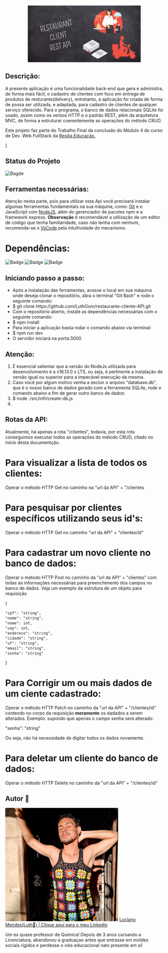 <p align="center">
<img src="./midia/RESTAURANT REST API.gif" alt="Imagem de extensão GIF com o nome do projeto em fundo ilustrativo de quadro de giz e ilustrações de pedidos, motoboy e garçom/garçonete." width = 360px>
</p>

## Descrição:
<p>A presente aplicação é uma funcionalidade back-end que gera e administra, de forma mais fácil, o cadastro de clientes com foco em entrega de produtos de resturante(delivery), entretanto, a aplicação foi criada de forma de possa ser utilizada, e adaptada, para cadastro de clientes de qualquer serviço oferecido. Para o programa, o banco de dados relacionais SQLite foi usado, assim como os verbos HTTP e o padrão REST, além da arquitetura MVC, de forma a estruturar coerentemente as operações do método CRUD. 

Este projeto faz parte do Trabalho Final da conclusão do Módulo 4 do curso de Dev. Web FullStack da <a href="https://www.resilia.com.br">Resilia Educação.</a></p>
]

## Status do Projeto

![Bagde](https://img.shields.io/badge/Status%20do%20Projeo-Concluído-green)

## Ferramentas necessárias:

<p>Atenção nesta parte, pois para utilizar esta Api você precisará instalar algumas ferramentas fundamentais na sua máquina, como: <a href="https://www.gitkraken.com/download?utm_term=git&utm_campaign=1+%7C+1+GK+Git+GUI+-+Search&utm_source=adwords&utm_medium=ppc&hsa_acc=1130375851&hsa_cam=393455543&hsa_grp=23981425823&hsa_ad=550570964612&hsa_src=g&hsa_tgt=kwd-247385313&hsa_kw=git&hsa_mt=e&hsa_net=adwords&hsa_ver=3&gclid=Cj0KCQiA-qGNBhD3ARIsAO_o7ym_H2X6ZGqwCZJqFF5FFzq4fVkZ1h6JujQY4yk9UI5bf2cnWf-Ez-EaAstwEALw_wcB">Git</a> e o JavaScript com <a href="https://nodejs.org/en/download/">NodeJS</a>, além do gerenciador de pacotes npm e a framework express. 
<strong>Observação</strong> é recomendável a utilização de um editor de código que tenha familiaridade, caso não tenha com nenhum, recomenda-se o <a href="https://code.visualstudio.com/download">VsCode</a> pela intuitividade do mecanismo.

# Dependências:
![Badge](https://img.shields.io/badge/"express"-"%5E4.17.1"-red)
![Badge](https://img.shields.io/badge/"nodemon"-"%5E2.0.15"-red)
![Badge](https://img.shields.io/badge/"sqlite3"-"%5E5.0.2"-red)


</p>

## Iniciando passo a passo:


<p>

<ul> 
<li>Após a instalação das ferramentas, acesse o local em sua máquina onde deseja clonar o repositório, abra o terminal "Git Bash"
e rode o seguinte comando:</li>
<li> $ git clone https://github.com/LuthGom/restaurante-cliente-API.git </li>
<li>Com o repositório aberto, instale as dependências necessárias com o seguinte comando:</li>
<li> $ npm install </li>
<li>Para iniciar a aplicação basta rodar o comando abaixo via terminal:</li>
<li> $ npm run dev</li>
<li> O servidor iniciará na porta:3000 </li>
</ul>
</p>

## Atenção:
<p>
<ol>
 <li>É essencial salientar que a versão do NodeJs utilizada para desenvolvimento é a v16.13.0 x LTS, ou seja, é pertinente a instalação de versão igual ou superior para a impecável execução da mesma.</li>

 <li>Caso você por algum motivo venha a excluir o arquivo "database.db", que é o nosso banco de dados gerado com a ferramenta SQLite, rode o comando abaixo a fim de gerar outro banco de dados:</li>
 <li>$ node ./src/infr/create-db.js</li>

 <li></li>
 </ol>
</p>

## Rotas da API:
<p> Atualmente, há apenas a rota "/clientes", todavia, por esta rota conseguimos executar todos as operações do método CRUD, citado no início desta documentção.</p>

# Para <strong>visualizar</strong> a lista de todos os clientes:
<p> Operar o método HTTP Get no caminho na "url da API" + "/clientes </p>

# Para <strong>pesquisar</strong> por clientes específicos utilizando seus id's:

<p> Operar o método HTTP Get no caminho "url da API" + "clientes/id"</p>

# Para <strong>cadastrar</strong> um novo cliente no banco de dados:

<p> Operar o método HTTP Post no caminho da "url da API" + "clientes" com todas as informações necessárias para preenchimento dos campos no banco de dados. Veja um exemplo da estrutura de um objeto para requisição </p>

<p>

{
   
    "cpf": "string",
    "nome": "string",
    "nome": int,
    "cep": int,
    "endereco": "string",
    "cidade": "string",
    "uf": "string",
    "email": "string",
    "senha": "string"

}
# Para <strong>Corrigir</strong> um ou mais dados de um ciente cadastrado:

<p>Operar o método HTTP Patch no caminho da "url da API" + "/clientes/id" contendo no corpo da requisição <strong>meramente</strong>
os dadados a serem alterados. Exemplo: supondo que apenas o campo senha será alterado:</p>

<p>
    "senha": "string"
</p>

<p>Ou seja, não há necessidade de digitar todos os dados novamente.</p>

# Para <strong>deletar</strong> um cliente do banco de dados:

<p>Operar o método HTTP Delete no caminho da "url da API" + "/clientes/id" </p>

## Autor 🌈

<img src="./midia/luth.jpeg" alt="Foto do autor, Luciano Mendes pardo, de cabelos chacheados e está de olhos fechados enconstado numa porta. Luciano está utilizando uma regata de crochê, baseada em granny squares, nas cores pretas, verde, roxo, azul, laranja, cinza e amarelo" width = 360px> <a href="https://www.linkedin.com/in/dev-luciano-mendes/">Luciano Mendes(Luth🌈) | Clique aqui para o meu Linkedin<a/>
<p>Um ex quase professor de Química!
Depois de 3 anos cursando a Licenciatura, abandonou a graduaçao antes que entrasse em moldes sociais rígidos
e perdesse o viés educacional nato presente em si!</p>
